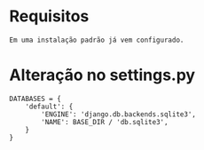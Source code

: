 # Requisitos 
    Em uma instalação padrão já vem configurado.
# Alteração no settings.py
    DATABASES = {
        'default': {        
            'ENGINE': 'django.db.backends.sqlite3',
            'NAME': BASE_DIR / 'db.sqlite3',      
        }
    }